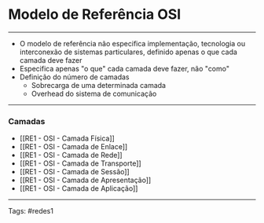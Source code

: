 # Modelo de Referência OSI

---

- O modelo de referência não especifica implementação, tecnologia ou interconexão de sistemas particulares, definido apenas o que cada camada deve fazer
- Especifica apenas "o que" cada camada deve fazer, não "como"
- Definição do número de camadas
	- Sobrecarga de uma determinada camada
	- Overhead do sistema de comunicação

---

### Camadas

- [[RE1 - OSI - Camada Física]]
- [[RE1 - OSI - Camada de Enlace]]
- [[RE1 - OSI - Camada de Rede]]
- [[RE1 - OSI - Camada de Transporte]]
- [[RE1 - OSI - Camada de Sessão]]
- [[RE1 - OSI - Camada de Apresentação]]
- [[RE1 - OSI - Camada de Aplicação]]

---

Tags: #redes1 